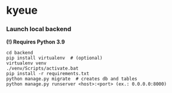 # kyeue

### Launch local backend

**(!) Requires Python 3.9** 

    cd backend
    pip install virtualenv  # (optional)
    virtualenv venv
    ./venv/Scripts/activate.bat
    pip install -r requirements.txt
    python manage.py migrate  # creates db and tables
    python manage.py runserver <host>:<port> (ex.: 0.0.0.0:8000)
